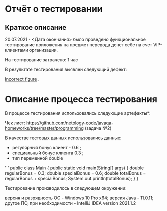 # Отчёт о тестировании <Precision>
## Краткое описание
20.07.2021 - <Дата окончания> было проведено функциональное тестирование приложения на предмет перевода денег себе на счет VIP-клиентами организации.

На тестирование затрачено: 1 час

В результате тестирования выявлен следующий дефект:

[Incorrect figure](https://github.com/vergizon/Hometask-2_2-java/issues/1) .


# Описание процесса тестирования
В процессе тестирования использовались следующие артефакты*:

Чек лист: https://github.com/netology-code/javaqa-homeworks/tree/master/programming (задача №2)

В качестве тестовых данных использовались данные:

- регулярный бонус клиент - 0.6 ;
- специальный бонус клиента 0.3 ;
- тип переменной double

'''
public class Main {
  public static void main(String[] args) {
    double regularBonus = 0.3;
    double specialBonus = 0.6;
    double totalBonus = regularBonus + specialBonus;
    System.out.println(totalBonus);
  }
}

Тестирование производилось в следующем окружении:

версия и разрядность ОС - Windows 10 Pro x64; 
версия Java - 11.0.11;
другое ПО, при необходимости - IntelliJ IDEA version 2021.1.2